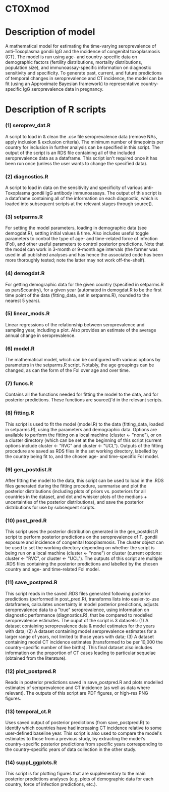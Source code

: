 CTOXmod
===================

# Description of model #

A mathematical model for estimating the time-varying seroprevalence of anti-Toxoplasma gondii IgG and the incidence of congenital toxoplasmosis (CT). The model is run using age- and country-specific data on demographic factors (fertility distributions, mortality distributions, population size), and immunoassay-specific information on diagnostic sensitivity and specificity. To generate past, current, and future predictions of temporal changes in seroprevalence and CT incidence, the model can be fit (using an Approximate Bayesian framework) to representative country-specific IgG seroprevalence data in pregnancy.

# Description of R scripts #

### (1) seroprev_dat.R ###

A script to load in & clean the .csv file seroprevalence data (remove NAs, apply inclusion & exclusion criteria). The minimum number of timepoints per country for inclusion in further analysis can be specified in this script. The output of the script is an RDS file containing all of the included seroprevalence data as a dataframe. This script isn't required once it has been run once (unless the user wants to change the specified data).

### (2) diagnostics.R ###

A script to load in data on the sensitivity and specificity of various anti-Toxoplasma gondii IgG antibody immunoassays. The output of this script is a dataframe containing all of the information on each diagnostic, which is loaded into subsequent scripts at the relevant stages through source().

### (3) setparms.R ###

For setting the model parameters, loading in demographic data (see demogdat.R), setting initial values & time. Also includes useful toggle parameters to control the type of age- and time-related force of infection (FoI), and other useful parameters to control posterior predictions. Note that the model can work in 3-month or 9-month age intervals (the former was used in all published analyses and has hence the associated code has been more thoroughly tested; note the latter may not work off-the-shelf).

### (4) demogdat.R ###

For getting demographic data for the given country (specified in setparms.R as pars$country), for a given year (automated in demogdat.R to be the first time point of the data (fitting_data, set in setparms.R), rounded to the nearest 5 years).

### (5) linear_mods.R ###

Linear regressions of the relationship between seroprevalence and sampling year, including a plot. Also provides an estimate of the average annual change in seroprevalence.

### (6) model.R ###

The mathematical model, which can be configured with various options by parameters in the setparms.R script. Notably, the age groupings can be changed, as can the form of the FoI over age and over time.

### (7) funcs.R ###

Contains all the functions needed for fitting the model to the data, and for posterior predictions. These functions are source()'d in the relevant scripts.

### (8) fitting.R ###

This script is used to fit the model (model.R) to the data (fitting_data, loaded in setparms.R), using the parameters and demographic data. Options are available to perform the fitting on a local machine (cluster \<- "none"), or on a cluster directory (which can be set at the beginning of this script (current options include cluster \<- "RVC" and cluster \<- "UCL"). Outputs of the fitting procedure are saved as RDS files in the set working directory, labelled by the country being fit to, and the chosen age- and time-specific FoI model.

### (9) gen_postdist.R ###

After fitting the model to the data, this script can be used to load in the .RDS files generated during the fitting procedure, summarise and plot the posterior distributions (including plots of priors vs. posteriors for all countries in the dataset, and dot and whisker plots of the medians + uncertainties of the posterior distributions), and save the posterior distributions for use by subsequent scripts.

### (10) post_pred.R ###

This script uses the posterior distribution generated in the gen_postdist.R script to perform posterior predictions on the seroprevalence of T. gondii exposure and incidence of congenital toxoplasmosis. The cluster object can be used to set the working directory depending on whether the script is being run on a local machine (cluster \<- "none") or cluster (current options: cluster \<- "RVC", or cluster \<- "UCL"). The outputs of this script are multiple .RDS files containing the posterior predictions and labelled by the chosen country and age- and time-related FoI model.

### (11) save_postpred.R ###

This script reads in the saved .RDS files generated following posterior predictions (performed in post_pred.R), transforms lists into easier-to-use dataframes, calculates uncertainty in model posterior predictions, adjusts seroprevalence data to a "true" seroprevalence, using information on diagnostic performance (diagnostics.R), that be compared to modelled seroprevalence estimates. The ouput of the script is 3 datasets: (1) A dataset containing seroprevalence data & model estimates for the years with data; (2) A dataset containing model seroprevalence estimates for a larger range of years, not limited to those years with data; (3) A dataset containing model CT incidence estimates (transformed to be per 10,000 the country-specific number of live births). This final dataset also includes information on the proportion of CT cases leading to particular sequelae (obtained from the literature).

### (12) plot_postpred.R ###

Reads in posterior predictions saved in save_postpred.R and plots modelled estimates of seroprevalence and CT incidence (as well as data where relevant). The outputs of this script are PDF figures, or high-res PNG figures.

### (13) temporal_ct.R ###

Uses saved output of posterior predictions (from save_postpred.R) to identify which countries have had increasing CT incidence relative to some user-defined baseline year. This script is also used to compare the model's estimates to those from a previous study, by extracting the model's country-specific posterior predictions from specific years corresponding to the country-specific years of data collection in the other study.

### (14) suppl_ggplots.R ###

This script is for plotting figures that are supplementary to the main posterior predictions analyses (e.g. plots of demographic data for each country, force of infection predictions, etc.).
